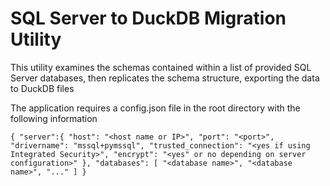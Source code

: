 # SQL Server to DuckDB Migration Utility
This utility examines the schemas contained within a list of provided SQL Server databases, then replicates the schema structure, exporting the data to DuckDB files

The application requires a config.json file in the root directory with the following information

`
{
    "server":{
        "host": "<host name or IP>",
        "port": "<port>",
        "drivername": "mssql+pymssql",
        "trusted_connection": "<yes if using Integrated Security>",
        "encrypt": "<yes" or no depending on server configuration>"
    },
    "databases": [
        "<database name>",
        "<database name>",
        "..."
    ]
}
`